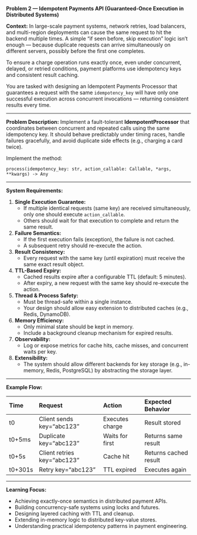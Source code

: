 **Problem 2 — Idempotent Payments API (Guaranteed-Once Execution in Distributed Systems)**

**Context:**
In large-scale payment systems, network retries, load balancers, and multi-region deployments can cause the same request to hit the backend multiple times. A simple “if seen before, skip execution” logic isn’t enough — because duplicate requests can arrive simultaneously on different servers, possibly before the first one completes.

To ensure a charge operation runs exactly once, even under concurrent, delayed, or retried conditions, payment platforms use idempotency keys and consistent result caching.

You are tasked with designing an Idempotent Payments Processor that guarantees a request with the same `idempotency_key` will have only one successful execution across concurrent invocations — returning consistent results every time.

---

**Problem Description:**
Implement a fault-tolerant **IdempotentProcessor** that coordinates between concurrent and repeated calls using the same idempotency key. It should behave predictably under timing races, handle failures gracefully, and avoid duplicate side effects (e.g., charging a card twice).

Implement the method:

```
process(idempotency_key: str, action_callable: Callable, *args, **kwargs) -> Any
```

---

**System Requirements:**

1.  **Single Execution Guarantee:**
    *   If multiple identical requests (same key) are received simultaneously, only one should execute `action_callable`.
    *   Others should wait for that execution to complete and return the same result.
2.  **Failure Semantics:**
    *   If the first execution fails (exception), the failure is not cached.
    *   A subsequent retry should re-execute the action.
3.  **Result Consistency:**
    *   Every request with the same key (until expiration) must receive the same exact result object.
4.  **TTL-Based Expiry:**
    *   Cached results expire after a configurable TTL (default: 5 minutes).
    *   After expiry, a new request with the same key should re-execute the action.
5.  **Thread & Process Safety:**
    *   Must be thread-safe within a single instance.
    *   Your design should allow easy extension to distributed caches (e.g., Redis, DynamoDB).
6.  **Memory Efficiency:**
    *   Only minimal state should be kept in memory.
    *   Include a background cleanup mechanism for expired results.
7.  **Observability:**
    *   Log or expose metrics for cache hits, cache misses, and concurrent waits per key.
8.  **Extensibility:**
    *   The system should allow different backends for key storage (e.g., in-memory, Redis, PostgreSQL) by abstracting the storage layer.

---

**Example Flow:**

| Time    | Request                        | Action               | Expected Behavior                   |
| :------ | :----------------------------- | :------------------- | :---------------------------------- |
| t0      | Client sends key=“abc123”      | Executes charge      | Result stored                       |
| t0+5ms  | Duplicate key=“abc123”         | Waits for first      | Returns same result                 |
| t0+5s   | Client retries key=“abc123”    | Cache hit            | Returns cached result               |
| t0+301s | Retry key=“abc123”             | TTL expired          | Executes again                      |

---

**Learning Focus:**

*   Achieving exactly-once semantics in distributed payment APIs.
*   Building concurrency-safe systems using locks and futures.
*   Designing layered caching with TTL and cleanup.
*   Extending in-memory logic to distributed key-value stores.
*   Understanding practical idempotency patterns in payment engineering.

